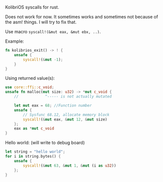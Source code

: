 KolibriOS syscalls for rust. 

Does not work for now. It sometimes works and sometimes not because of the asm! things.  I will try to fix that.

Use macro `syscall!(&mut eax, &mut ebx, ..)`.

Example:
```rust
fn kolibrios_exit() -> ! {
    unsafe {
        syscall!(&mut -1);
    }
}
```

Using returned value(s):
```rust
use core::ffi::c_void;
unsafe fn malloc(mut size: u32) -> *mut c_void {
    //            ^----- is not actually mutated

    let mut eax = 68; //Function number
    unsafe {
        // Sysfunc 68.12, allocate memory block
        syscall!(&mut eax, &mut 12, &mut size)
    };
    eax as *mut c_void
}
```

Hello world: (will write to debug board)
```rust
let string = "hello world";
for i in string.bytes() {
    unsafe {
        syscall!(&mut 63, &mut 1, &mut (i as u32))
    };
}
```

